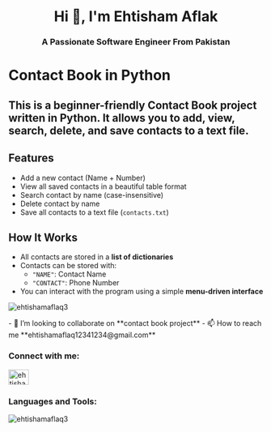<h1 align="center">Hi 👋, I'm Ehtisham Aflak</h1>
<h3 align="center">A Passionate Software Engineer From Pakistan</h3>

# Contact Book in Python
This is a beginner-friendly **Contact Book project** written in Python. It allows you to **add**, **view**, **search**, **delete**, and **save contacts** to a text file.
---
## Features
- Add a new contact (Name + Number)
- View all saved contacts in a beautiful table format
- Search contact by name (case-insensitive)
- Delete contact by name
- Save all contacts to a text file (`contacts.txt`)
## How It Works
- All contacts are stored in a **list of dictionaries**
- Contacts can be stored with:
  - `"NAME"`: Contact Name
  - `"CONTACT"`: Phone Number
- You can interact with the program using a simple **menu-driven interface**

<p align="left"> <img src="https://komarev.com/ghpvc/?username=ehtishamaflaq3&label=Profile%20views&color=0e75b6&style=flat" alt="ehtishamaflaq3" /> </p>
- 👯 I’m looking to collaborate on **contact book project**
- 📫 How to reach me **ehtishamaflaq12341234@gmail.com**

<h3 align="left">Connect with me:</h3>
<p align="left">
<a href="https://fb.com/ehtisham aflaq" target="blank"><img align="center" src="https://raw.githubusercontent.com/rahuldkjain/github-profile-readme-generator/master/src/images/icons/Social/facebook.svg" alt="ehtisham aflaq" height="30" width="40" /></a>
</p>

<h3 align="left">Languages and Tools:</h3>

<p><img align="center" src="https://github-readme-streak-stats.herokuapp.com/?user=ehtishamaflaq3&" alt="ehtishamaflaq3" /></p>
